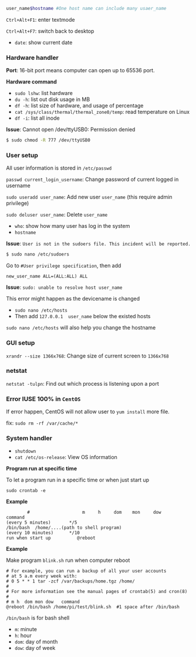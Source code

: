 ```bash
user_name$hostname #One host name can include many usaer_name
```

``Ctrl+Alt+F1``: enter textmode

``Ctrl+Alt+F7``: switch back to desktop

* ``date``: show current date

### Hardware handler

**Port**: 16-bit port means computer can open up to 65536 port.

**Hardware command**

* ``sudo lshw``: list hardware
* ``du -h``: list out disk usage in MB
* ``df -h``: list size of hardware, and usage of percentage
* ``cat /sys/class/thermal/thermal_zone0/temp``: read temperature on Linux
* ``df -i``: list all inode

**Issue**: Cannot open /dev/ttyUSB0: Permission denied

```bash
$ sudo chmod -R 777 /dev/ttyUSB0
```

### User setup

All user information is stored in ``/etc/passwd``

``passwd current_login_username``: Change password of current logged in username

``sudo useradd user_name``: Add new user ``user_name`` (this require admin privilege)

``sudo deluser user_name``: Delete ``user_name``

* ``who``: show how many user has log in the system
* ``hostname``

**Issue**: ``User is not in the sudoers file. This incident will be reported.``

```bash
$ sudo nano /etc/sudoers
```

Go to ``#User privilege specification``, then add 

```
new_user_name ALL=(ALL:ALL) ALL
```

**Issue**: ``sudo: unable to resolve host user_name``

This error might happen as the devicename is changed

* ``sudo nano /etc/hosts``
* Then add ``127.0.0.1	user_name`` below the existed hosts

``sudo nano /etc/hosts`` will also help you change the hostname

### GUI setup

``xrandr --size 1366x768``: Change size of current screen to ``1366x768``

### netstat

``netstat -tulpn``: Find out which process is listening upon a port

### Error IUSE 100% in ``CentOS``

If error happen, CentOS will not allow user to ``yum install`` more file.

fix: ``sudo rm -rf /var/cache/*``

### System handler

* ``shutdown``
* ``cat /etc/os-release``: View OS information

**Program run at specific time**

To let a program run in a specific time or when just start up

``sudo crontab -e``

**Example**

```shell
		#                    m     h     dom    mon     dow     command
(every 5 minutes)       */5					                      /bin/bash  /home/....(path to shell program)									
(every 10 minutes)      */10
run when start up	       @reboot
```

**Example**

Make program ``blink.sh`` run when computer reboot

```
# For example, you can run a backup of all your user accounts
# at 5 a.m every week with:
# 0 5 * * 1 tar -zcf /var/backups/home.tgz /home/
#
# For more information see the manual pages of crontab(5) and cron(8)
#
# m h  dom mon dow   command
@reboot /bin/bash /home/pi/test/blink.sh  #1 space after /bin/bash
```

``/bin/bash`` is for bash shell

* ``m``: minute
* ``h``: hour
* ``dom``: day of month
* ``dow``: day of week
